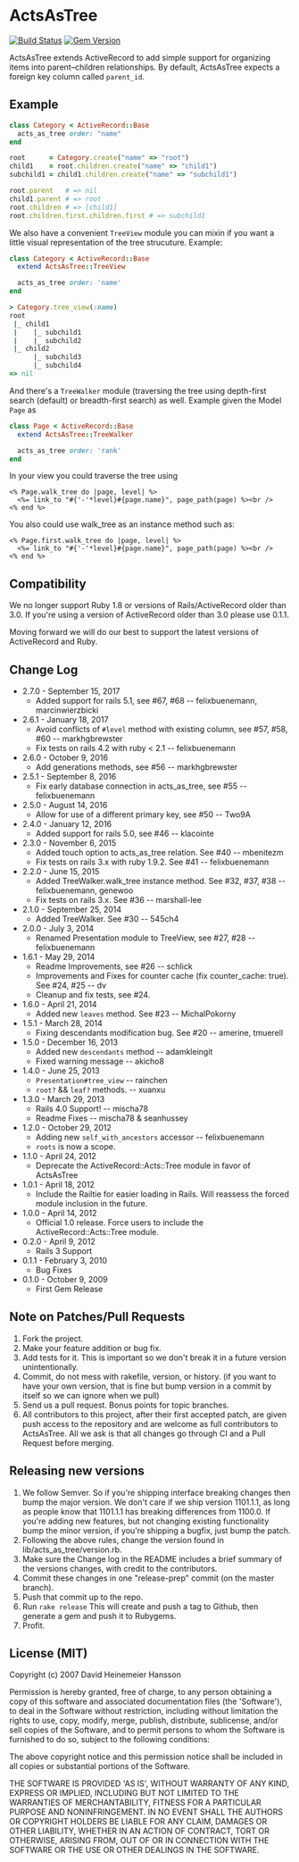# ActsAsTree
[![Build Status](https://secure.travis-ci.org/amerine/acts_as_tree.svg?branch=master)](http://travis-ci.org/amerine/acts\_as\_tree)
[![Gem Version](https://badge.fury.io/rb/acts_as_tree.svg)](http://badge.fury.io/rb/acts\_as\_tree)

ActsAsTree extends ActiveRecord to add simple support for organizing items into parent–children relationships. By default, ActsAsTree expects a foreign key column called `parent_id`.

## Example

```ruby
class Category < ActiveRecord::Base
  acts_as_tree order: "name"
end

root      = Category.create("name" => "root")
child1    = root.children.create("name" => "child1")
subchild1 = child1.children.create("name" => "subchild1")

root.parent   # => nil
child1.parent # => root
root.children # => [child1]
root.children.first.children.first # => subchild1
```

We also have a convenient `TreeView` module you can mixin if you want a little visual representation of the tree strucuture. Example:

```ruby
class Category < ActiveRecord::Base
  extend ActsAsTree::TreeView

  acts_as_tree order: 'name'
end

> Category.tree_view(:name)
root
 |_ child1
 |    |_ subchild1
 |    |_ subchild2
 |_ child2
      |_ subchild3
      |_ subchild4
=> nil
```

And there's a `TreeWalker` module (traversing the tree using depth-first search (default) or breadth-first search) as well. Example given the Model `Page` as

```ruby
class Page < ActiveRecord::Base
  extend ActsAsTree::TreeWalker

  acts_as_tree order: 'rank'
end
```

In your view you could traverse the tree using

```erb
<% Page.walk_tree do |page, level| %>
  <%= link_to "#{'-'*level}#{page.name}", page_path(page) %><br />
<% end %>
```

You also could use walk\_tree as an instance method such as:

```erb
<% Page.first.walk_tree do |page, level| %>
  <%= link_to "#{'-'*level}#{page.name}", page_path(page) %><br />
<% end %>
```

## Compatibility

We no longer support Ruby 1.8 or versions of Rails/ActiveRecord older than 3.0. If you're using a version of ActiveRecord older than 3.0 please use 0.1.1.

Moving forward we will do our best to support the latest versions of ActiveRecord and Ruby.

## Change Log
* 2.7.0 - September 15, 2017
	* Added support for rails 5.1, see #67, #68 -- felixbuenemann, marcinwierzbicki
* 2.6.1 - January 18, 2017
	* Avoid conflicts of `#level` method with existing column, see #57, #58, #60 -- markhgbrewster
	* Fix tests on rails 4.2 with ruby < 2.1 -- felixbuenemann
* 2.6.0 - October 9, 2016
	* Add generations methods, see #56 -- markhgbrewster
* 2.5.1 - September 8, 2016
	* Fix early database connection in acts\_as\_tree, see #55 -- felixbuenemann
* 2.5.0 - August 14, 2016
	* Allow for use of a different primary key, see #50 -- Two9A
* 2.4.0 - January 12, 2016
	* Added support for rails 5.0, see #46 -- klacointe
* 2.3.0 - November 6, 2015
	* Added touch option to acts\_as\_tree relation. See #40 -- mbenitezm
	* Fix tests on rails 3.x with ruby 1.9.2. See #41 -- felixbuenemann
* 2.2.0 - June 15, 2015
	* Added TreeWalker.walk\_tree instance method. See #32, #37, #38 -- felixbuenemann, genewoo
	* Fix tests on rails 3.x. See #36 -- marshall-lee
* 2.1.0 - September 25, 2014
	* Added TreeWalker. See #30 -- 545ch4
* 2.0.0 - July 3, 2014
	* Renamed Presentation module to TreeView, see #27, #28 -- felixbuenemann
* 1.6.1 - May 29, 2014
	* Readme Improvements, see #26 -- schlick
	* Improvements and Fixes for counter cache (fix counter\_cache: true). See #24, #25 -- dv
	* Cleanup and fix tests, see #24.
* 1.6.0 - April 21, 2014
	* Added new `leaves` method. See #23 -- MichalPokorny
* 1.5.1 - March 28, 2014
	* Fixing descendants modification bug. See #20 -- amerine, tmuerell
* 1.5.0 - December 16, 2013
	* Added new `descendants` method -- adamkleingit
	* Fixed warning message -- akicho8
* 1.4.0 - June 25, 2013
	* `Presentation#tree_view` -- rainchen
	* `root?` && `leaf?` methods. -- xuanxu
* 1.3.0 - March 29, 2013
	* Rails 4.0 Support! -- mischa78
	* Readme Fixes -- mischa78 & seanhussey
* 1.2.0 - October 29, 2012
	* Adding new `self_with_ancestors` accessor -- felixbuenemann
	* `roots` is now a scope.
* 1.1.0 - April 24, 2012
	* Deprecate the ActiveRecord::Acts::Tree module in favor of ActsAsTree
* 1.0.1 - April 18, 2012
	* Include the Railtie for easier loading in Rails. Will reassess the forced module inclusion in the future.
* 1.0.0 - April 14, 2012
	* Official 1.0 release. Force users to include the ActiveRecord::Acts::Tree module.
* 0.2.0 - April 9, 2012
	* Rails 3 Support
* 0.1.1 - February 3, 2010
	* Bug Fixes
* 0.1.0 - October 9, 2009
	* First Gem Release

## Note on Patches/Pull Requests

1. Fork the project.
2. Make your feature addition or bug fix.
3. Add tests for it. This is important so we don't break it in a future version
   unintentionally.
4. Commit, do not mess with rakefile, version, or history. (if you want to have
   your own version, that is fine but bump version in a commit by itself so we can
   ignore when we pull)
5. Send us a pull request. Bonus points for topic branches.
6. All contributors to this project, after their first accepted patch, are given push
   access to the repository and are welcome as full contributors to ActsAsTree. All
   we ask is that all changes go through CI and a Pull Request before merging.

## Releasing new versions

1. We follow Semver. So if you're shipping interface breaking changes then bump
   the major version. We don't care if we ship version 1101.1.1, as long as
   people know that 1101.1.1 has breaking differences from 1100.0. If you're
   adding new features, but not changing existing functionality bump the minor
   version, if you're shipping a bugfix, just bump the patch.
2. Following the above rules, change the version found in lib/acts\_as\_tree/version.rb.
3. Make sure the Change log in the README includes a brief summary of the versions
   changes, with credit to the contributors.
4. Commit these changes in one "release-prep" commit (on the master branch).
5. Push that commit up to the repo.
6. Run `rake release`
   This will create and push a tag to Github, then generate a gem and push it to
   Rubygems.
7. Profit.

## License (MIT)

Copyright (c) 2007 David Heinemeier Hansson

Permission is hereby granted, free of charge, to any person obtaining a copy of
this software and associated documentation files (the 'Software'), to deal in the
Software without restriction, including without limitation the rights to use,
copy, modify, merge, publish, distribute, sublicense, and/or sell copies of the
Software, and to permit persons to whom the Software is furnished to do so,
subject to the following conditions:

The above copyright notice and this permission notice shall be included in all
copies or substantial portions of the Software.

THE SOFTWARE IS PROVIDED 'AS IS', WITHOUT WARRANTY OF ANY KIND, EXPRESS OR
IMPLIED, INCLUDING BUT NOT LIMITED TO THE WARRANTIES OF MERCHANTABILITY, FITNESS
FOR A PARTICULAR PURPOSE AND NONINFRINGEMENT. IN NO EVENT SHALL THE AUTHORS OR
COPYRIGHT HOLDERS BE LIABLE FOR ANY CLAIM, DAMAGES OR OTHER LIABILITY, WHETHER IN
AN ACTION OF CONTRACT, TORT OR OTHERWISE, ARISING FROM, OUT OF OR IN CONNECTION
WITH THE SOFTWARE OR THE USE OR OTHER DEALINGS IN THE SOFTWARE.
